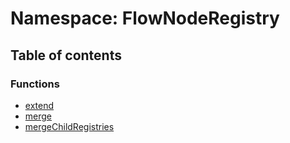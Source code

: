 # Namespace: FlowNodeRegistry

## Table of contents

### Functions

* [extend](/en/auto-docs/editor/functions/FlowNodeRegistry.extend.md)
* [merge](/en/auto-docs/editor/functions/FlowNodeRegistry.merge.md)
* [mergeChildRegistries](/en/auto-docs/editor/functions/FlowNodeRegistry.mergeChildRegistries.md)

